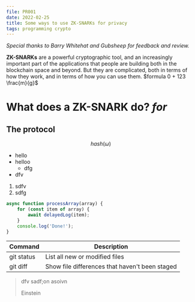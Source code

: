 ```yaml
---
file: PR001
date: 2022-02-25
title: Some ways to use ZK-SNARKs for privacy
tags: programming crypto
---
```



*Special thanks to Barry Whitehat and Gubsheep for feedback and review.*

**ZK-SNARKs** are a powerful cryptographic tool, and an increasingly important 
part of the applications that people are building both in the blockchain 
space and beyond. But they are complicated, both in terms of how they work, 
and in terms of how you can use them. $formula 0 + 123 \frac{m}{g}$

# What does a ZK-SNARK do? $for$

## The protocol

$$hash(\omega)$$

- hello
- helloo
  - dfg
- dfv

1. sdfv
2. sdfg

```js
async function processArray(array) {
    for (const item of array) {
        await delayedLog(item);
    }
    console.log('Done!');
}
```

| Command | Description |
| --- | --- |
| git status | List all new or modified files |
| git diff | Show file differences that haven't been staged |

> dfv sadf;on asoivn
>
> Einstein